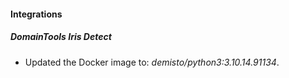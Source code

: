 #### Integrations
##### DomainTools Iris Detect
- Updated the Docker image to: *demisto/python3:3.10.14.91134*.
